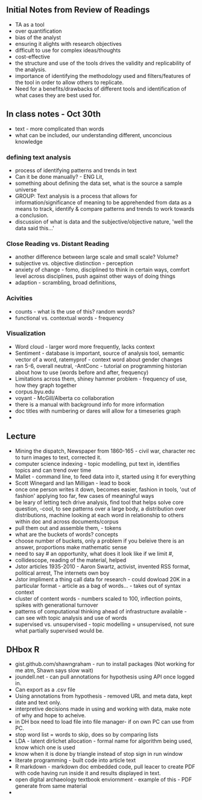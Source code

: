 ## Initial Notes from Review of Readings

- TA as a tool
- over quantification
- bias of the analyst
- ensuring it alights with research objectives
- difficult to use for complex ideas/thoughts
- cost-effective
- the structure and use of the tools drives the validity and replicability of the analysis. 
- importance of identifying the methodology used and filters/features of the tool in order to allow others to replicate.
- Need for a benefits/drawbacks of different tools and identification of what cases they are best used for.

## In class notes - Oct 30th
- text - more complicated than words
- what can be included, our understanding different, unconcious knowledge

### defining text analysis
- process of identifying patterns and trends in text
- Can it be done manually? - ENG Lit, 
- something about defining the data set, what is the source a sample universe
- GROUP: Text analysis is a process that allows for information/significance of meaning to be apprehended from data as a means to track, identify & compare patterns and trends to work towards a conclusion.
- discussion of what is data and the subjective/objective nature, 'well the data said this...'

### Close Reading vs. Distant Reading
- another difference between large scale and small scale? Volume? 
- subjective vs. objective distinction - perception
- anxiety of change - fomo, disciplined to think in certain ways, comfort level across disciplines, push against other ways of doing things
- adaption - scrambling, broad definitions, 

### Acivities
- counts - what is the use of this? random words?
- functional vs. contextual words - frequency

### Visualization
- Word cloud - larger word more frequently, lacks context
- Sentiment - database is important, source of analysis tool, semantic vector of a word, ratemyprof - context word about gender changes
- ran 5-6, overall neutral, 
-AntConc - tutorial on programming historian about how to use (words before and after, frequency)
- Limitations across them, shiney hammer problem - frequency of use, how they graph together
- corpus.byu.edu
- voyant - McGill/Alberta co collaboration
- there is a manual with background info for more information
- doc titles with numbering or dares will allow for a timeseries graph
- 
## Lecture
- Mining the dispatch, Newspaper from 1860-165 - civil war, character rec to turn images to text, corrected it.
- computer science indexing - topic modelling, put text in, identifies topics and can trend over time
- Mallet - command line, to feed data into it, started using it for everything
- Scott Winegard and Ian Milligan - lead to book
- once one person writes it down, becomes easier, fashion in tools, 'out of fashion' applying too far, few cases of meaningful ways
- be leary of letting tech drive analysis, find tool that helps solve core question,
-cool, to see patterns over a large body, a distribution over distributions, machine looking at each word in relationship to others within doc and across documents/corpus
- pull them out and assemble them, - tokens
- what are the buckets of words? concepts
- choose number of buckets, only a problem if you beleive there is an answer, proportions make mathematic sense
- need to say # an opportunity, what does it look like if we limit #, 
- collidescope, reading of the material, helped 
- Jstor articles 1935-2010 - Aaron Swartz, activist, invented RSS format, political arrest, The internets own boy
- Jstor impliment a thing call data for research - could dowload 20K in a particular format - article as a bag of words... - takes out of syntax context
- cluster of content words - numbers scaled to 100, inflection points, spikes with generational turnover
- patterns of computational thinking ahead of infrastructure available - can see with topic analysis and use of words
- supervised vs. unsupervised - topic modelling = unsupervised, not sure what partially supervised would be. 

## DHbox R
- gist.github.com/shawngraham - run to install packages (Not working for me atm, Shawn says slow wait)
- joundell.net - can pull annotations for hypothesis using API once logged in.
- Can export as a .csv file
- Using annotations from hypothesis - removed URL and meta data, kept date and text only.
- interpretive decisions made in using and working with data, make note of why and hope to acheive.
- in DH box need to load file into file manager- if on own PC can use from PC. 
- stop word list = words to skip, does so by comparing lists
- LDA - latent dirlichet allocation - formal name for algorithm being used, know which one is used
- know when it is done by triangle instead of stop sign in run window
- literate programming - built code into article text
- R markdown - markdown doc embedded code, pull leacer to create PDF with code having run inside it and results displayed in text.
- open digital archaeology textbook enviornment - example of this - PDF generate from same material
- 

